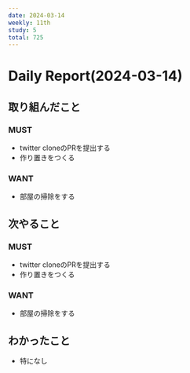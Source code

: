 ```yaml
---
date: 2024-03-14
weekly: 11th
study: 5
total: 725
---
```

# Daily Report(2024-03-14)
## 取り組んだこと
### MUST  
- twitter cloneのPRを提出する
- 作り置きをつくる
### WANT  
- 部屋の掃除をする
## 次やること
### MUST  
- twitter cloneのPRを提出する
- 作り置きをつくる
### WANT  
- 部屋の掃除をする
## わかったこと
- 特になし
